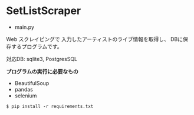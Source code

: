 # SetListScraper

- main.py 

Web スクレイピングで 入力したアーティストのライブ情報を取得し、
DBに保存するプログラムです。

対応DB: sqlite3, PostgresSQL

**プログラムの実行に必要なもの**
- BeautifulSoup
- pandas
- selenium

`$ pip install -r requirements.txt`

